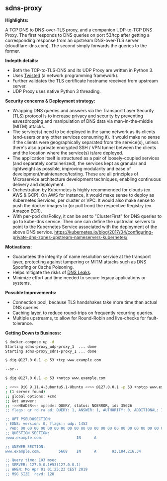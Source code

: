 ## sdns-proxy


**Highlights:**

A TCP DNS to DNS-over-TLS proxy, and a companion UDP-to-TCP DNS Proxy.
The first responds to DNS queries on port 53/tcp after getting a corresponding
response from an upstream DNS-over-TLS server (cloudflare-dns.com).
The second simply forwards the queries to the former.


**Indepth details:**

- Both the TCP-to-TLS-DNS and its UDP Proxy are written in Python 3.
- Uses [Twisted](https://twistedmatrix.com/) (a network programming framework).
- Further validates the TLS certificate hostname received from upstream server.
- UDP Proxy uses native Python 3 threading.


**Security concerns & Deployment strategy:**
- Wrapping DNS queries and answers via the Transport Layer Security (TLS)
  protocol is to increase privacy and security by preventing eavesdropping and
  manipulation of DNS data via man-in-the-middle (MITM) attacks.
- The service(s) need to be deployed in the same network as its clients (end-users
  or any other services consuming it). It would make no sense if the clients were
  geographically separated from the service(s), unless there's also a private
  encrypted SSH / VPN tunnel between the clients and the location where the
  service(s) is/are deployed.
- The application itself is structured as a pair of loosely-coupled services
  (and separately containerized), the services kept as granular and lightweight
  as possible, improving modularity and ease of development/maintenance/testing.
  These are all principles of Microservice architecture development techniques,
  enabling continuous delivery and deployment.
- Orchestration by Kubernetes is highly recommended for clouds (ex. AWS & GCP).
  On AWS for instance, it would make sense to deploy as Kubernetes Services, per
  cluster or VPC. It would also make sense to push the docker images to (or pull
  from) the respective Registry (ex. Amazon ECR).
- With per-pod dnsPolicy, it can be set to "ClusterFirst" for DNS queries to
  go to kube-dns service. Then one can define the upstream servers to point to
  the Kubernetes Service associated with the deployment of the above DNS service.
  https://kubernetes.io/blog/2017/04/configuring-private-dns-zones-upstream-nameservers-kubernetes/


**Motivations:**

- Guarantees the integrity of name resolution service at the transport layer,
protecting against tampering or MITM attacks such as DNS Spoofing or Cache Poisoning.
- Helps mitigate the risks of [DNS Leaks](https://en.wikipedia.org/wiki/DNS_leak).
- Minimize effort and time needed to secure legacy applications or systems.


**Possible Improvements:**

- Connection pool, because TLS handshakes take more time than actual DNS queries.
- Caching layer, to reduce round-trips on frequently recurring queries.
- Multiple upstreams, to allow for Round-Robin and live-checks for fault-tolerance.


**Getting Down to Business:**

```bash
$ docker-compose up -d
Starting sdns-proxy_udp-proxy_1  ... done
Starting sdns-proxy_sdns-proxy_1 ... done

$ dig @127.0.0.1 -p 53 +tcp www.example.com

--or--

$ dig @127.0.0.1 -p 53 +notcp www.example.com

; <<>> DiG 9.11.4-3ubuntu5.1-Ubuntu <<>> @127.0.0.1 -p 53 +notcp www.example.com
; (1 server found)
;; global options: +cmd
;; Got answer:
;; ->>HEADER<<- opcode: QUERY, status: NOERROR, id: 35626
;; flags: qr rd ra ad; QUERY: 1, ANSWER: 1, AUTHORITY: 0, ADDITIONAL: 1

;; OPT PSEUDOSECTION:
; EDNS: version: 0, flags:; udp: 1452
; PAD: 00 00 00 00 00 00 00 00 00 00 00 00 00 00 00 00 00 00 00 00 00 00 00 00 00 00 00 00 00 00 00 00 00 00 00 00 00 00 00 00 00 00 00 00 00 00 00 00 00 00 00 00 00 00 00 00 00 00 00 00 00 00 00 00 ("................................................................")
;; QUESTION SECTION:
;www.example.com.               IN      A

;; ANSWER SECTION:
www.example.com.        5668    IN      A       93.184.216.34

;; Query time: 103 msec
;; SERVER: 127.0.0.1#53(127.0.0.1)
;; WHEN: Mo Apr 01 01:25:23 CEST 2019
;; MSG SIZE  rcvd: 128
```
